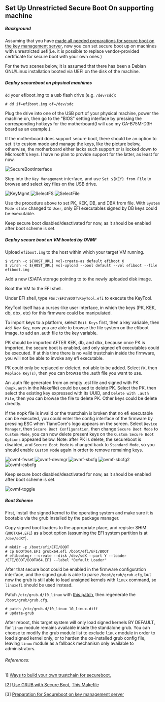 ## Set Up Unrestricted Secure Boot On supporting machine

##### Background

Assuming that you have [made all needed preparations for secure boot on the key management server](https://github.com/hardenedlinux/Debian-GNU-Linux-Profiles/blob/master/docs/hardened_boot/preparation-for-secureboot-on-km-server.md), now you can set secure boot up on machines with unrestricted uefi(i.e. it is possible to replace vendor-provided certificate for secure boot
with your own ones.)

For the two scenes below, it is assumed that there has been a Debian GNU/Linux installation booted via UEFI on the disk of the machine.

##### Deploy secureboot on physical machines

`dd` your efiboot.img to a usb flash drive (e.g. `/dev/sdc`):

```
# dd if=efiboot.img of=/dev/sdc
```

Plug the drive into one of the USB port of your physical machine, power the machine on, then go to the "BIOS" setting interface by pressing the corresponding hotkeys for the motherboard(I will use my GA-B75M-D3H board as an example.).

If the motherboard does support secure boot, there should be an option to set it to custom mode and manage the keys, like the picture below, otherwise, the motherboard either lacks such support or is locked down to Microsoft's keys. I have no plan to provide support for the latter, as least for now. 

![SecureBootInterface](../../resources/SAM_1141.JPG)

Step into the `Key Management` interface, and use `Set ${KEY} from File` to browse and select key files on the USB drive.

![KeyMgmt](../../resources/SAM_1142.JPG)
![SelectFS](../../resources/SAM_1145.JPG)
![SelectFile](../../resources/SAM_1147.JPG)

Use the procedure above to set PK, KEK, DB, and DBX from file. With `System Mode state` changed to `User`, only EFI executables signed by DB keys could be executable.

Keep secure boot disabled/deactivated for now, as it should be enabled after boot scheme is set.

##### Deploy secure boot on VM booted by OVMF

Upload `efiboot.img` to the host within which your target VM running.

```
$ virsh -c ${HOST_URL} vol-create-as default efiboot 0
$ virsh -c ${HOST_URL} vol-upload --pool default --vol efiboot --file efiboot.img
```

Add a new (S)ATA storage pointing to to the newly uploaded disk image.

Boot the VM to the EFI shell.

Under EFI shell, type `FSn:\EFI\BOOT\KeyTool.efi` to execute the KeyTool.

KeyTool itself has a curses-like user interface, in which the keys (PK, KEK, db, dbx, etc) for this firmware could be manipulated.

To import keys to a platform, select `Edit Keys` first, then a key variable, then `Add New Key`, now you are able to browse the file system on the efiboot image, to add an .auth file to the key variable.

PK should be imported AFTER KEK, db, and dbx, because once PK is imported, the secure boot is enabled, and only signed efi executables could be executed. If at this time there is no valid trustchain inside the firmware, you will not be able to invoke any efi executable.

PK could only be replaced or deleted, not able to be added. Select `PK`, then `Replace Key(s)`, then you can browse the .auth file you want to use.

An .auth file generated from an empty .esl file and signed with PK (`nopk.auth` in the Makefile) could be used to delete PK. Select the PK, then select the existing key expressed with its UUID, and `Delete with .auth File`, then you can browse the file to delete PK. Other keys could be delete directly.

If the nopk file is invalid or the trustchain is broken that no efi executable can be executed, you could enter the config interface of the firmware by pressing ESC when TianoCore's logo appears on the screen. Select `Device Manager`, then `Secure Boot Configuration`, then change `Secure Boot Mode` to `Custom Mode`, you can now delete present keys on the `Custom Secure Boot Options` appeared below. Note: after PK is delete, the secureboot is disabled, and `Secure Boot Mode` is changed back to `Standard Mode`, so you should enable `Custom Mode` again in order to remove remaining keys.

![ovmf-fwset](../resources/ovmf-fwset.png)
![ovmf-devmgr](../resources/ovmf-devmgr.png)
![ovmf-sbcfg](../resources/ovmf-sbcfg.png)
![ovmf-sbcfg2](../resources/ovmf-sbcfg2.png)
![ovmf-csbcfg](../resources/ovmf-csbcfg.png)

Keep secure boot disabled/deactivated for now, as it should be enabled after boot scheme is set.

![ovmf-toggle](../resources/ovmf-toggle.png)

##### Boot Scheme

First, install the signed kernel to the operating system and make sure it is bootable via the grub installed by the package manager.

Copy signed boot loaders to the appropriate place, and register SHIM (`BOOTX64.EFI`) as a boot option (assuming the EFI system partition is at `/dev/sdXY`).

```
# mkdir -p /boot/efi/EFI/BOOT
# cp BOOTX64.EFI grubx64.efi /boot/efi/EFI/BOOT
# efibootmgr --create --disk /dev/sdX --part Y --loader /EFI/BOOT/BOOTX64.EFI --label "Default Loader"
```

After that secure boot could be enabled in the firmware configuration interface, and the signed grub is able to parse `/boot/grub/grub.cfg`, but now the grub is still able to load unsigned kernels with `linux` command, so `linuxefi` should be used instead.

Patch `/etc/grub.d/10_linux` with [this patch](../../scripts/secureboot/10_linux.diff), then regenerate the `/boot/grub/grub.cfg`.

```
# patch /etc/grub.d/10_linux 10_linux.diff
# update-grub
```

After reboot, this target system will only load signed kernels BY DEFAULT, for `linux` module remains available inside the standalone grub. You can choose to modify the grub module list to exclude `linux` module in order to load signed kernel only, or to harden the os-installed grub config file, leaving `linux` module as a fallback mechanism only available to administrators.

###### References:
1] [Ways to build your own trustchain for secureboot.](https://github.com/hardenedlinux/Debian-GNU-Linux-Profiles/blob/master/docs/hardened_boot/build-secureboot-trustchain.md)

[2] [Use GRUB with Secure Boot](https://github.com/hardenedlinux/Debian-GNU-Linux-Profiles/blob/master/docs/hardened_boot/grub-with-secure-boot.md), [This Makefile](../../scripts/coreboot/grub.mk)

[3] [Preparation for Secureboot on key management server](https://github.com/hardenedlinux/Debian-GNU-Linux-Profiles/blob/master/docs/hardened_boot/preparation-for-secureboot-on-km-server.md)
